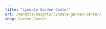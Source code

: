 ```yaml
---
title: "Lyndale Garden Center"
url: /mendota-heights/lyndale-garden-center/
shop: Garten-Center
---
```

